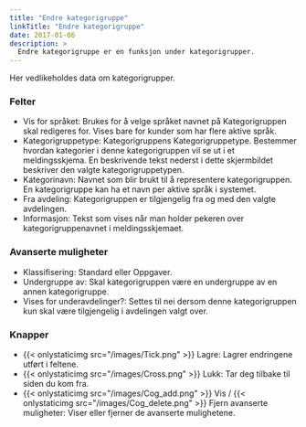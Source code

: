 ```yaml
---
title: "Endre kategorigruppe"
linkTitle: "Endre kategorigruppe"
date: 2017-01-06
description: >
  Endre kategorigruppe er en funksjon under kategorigrupper. 
---
```

Her vedlikeholdes data om kategorigrupper.

### Felter

- Vis for språket: Brukes for å velge språket navnet på Kategorigruppen skal redigeres for. Vises bare for kunder som har flere aktive språk.
- Kategorigruppetype: Kategorigruppens Kategorigruppetype. Bestemmer hvordan kategorier i denne kategorigruppen vil se ut i et meldingsskjema. En beskrivende tekst nederst i dette skjermbildet beskriver den valgte kategorigruppetypen.
- Kategorinavn: Navnet som blir brukt til å representere kategorigruppen. En kategorigruppe kan ha et navn per aktive språk i systemet.
- Fra avdeling: Kategorigruppen er tilgjengelig fra og med den valgte avdelingen.
- Informasjon: Tekst som vises når man holder pekeren over kategorigruppenavnet i meldingsskjemaet.

### Avanserte muligheter

- Klassifisering: Standard eller Oppgaver.
- Undergruppe av: Skal kategorigruppen være en undergruppe av en annen kategorigruppe.
- Vises for underavdelinger?: Settes til nei dersom denne kategorigruppen kun skal være tilgjengelig i avdelingen valgt over.

### Knapper

- {{< onlystaticimg src="/images/Tick.png" >}} Lagre: Lagrer endringene utført i feltene.
- {{< onlystaticimg src="/images/Cross.png" >}} Lukk: Tar deg tilbake til siden du kom fra.
- {{< onlystaticimg src="/images/Cog_add.png" >}} Vis / {{< onlystaticimg src="/images/Cog_delete.png" >}} Fjern avanserte muligheter: Viser eller fjerner de avanserte mulighetene.
